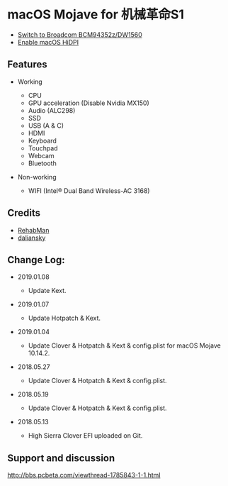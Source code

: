 # macOS Mojave for 机械革命S1

- [Switch to Broadcom BCM94352z/DW1560](https://github.com/lgs3137/MR_S1-macOS/tree/BCM94352z) 
- [Enable macOS HiDPI](https://github.com/daliansky/one-key-hidpi) 

## Features

* Working
  * CPU
  * GPU acceleration (Disable Nvidia MX150)
  * Audio (ALC298)
  * SSD
  * USB (A & C)
  * HDMI
  * Keyboard
  * Touchpad
  * Webcam
  * Bluetooth

* Non-working
   * WIFI (Intel® Dual Band Wireless-AC 3168)

## Credits

- [RehabMan](https://github.com/RehabMan) 
- [daliansky](https://github.com/daliansky) 

## Change Log:

- 2019.01.08
	- Update Kext.

- 2019.01.07
	- Update Hotpatch & Kext.

- 2019.01.04
	- Update Clover & Hotpatch & Kext & config.plist for macOS Mojave 10.14.2.

- 2018.05.27
	- Update Clover & Hotpatch & Kext & config.plist.

- 2018.05.19
	- Update Clover & Hotpatch & Kext & config.plist.

- 2018.05.13
	- High Sierra Clover EFI uploaded on Git.


## Support and discussion

http://bbs.pcbeta.com/viewthread-1785843-1-1.html
